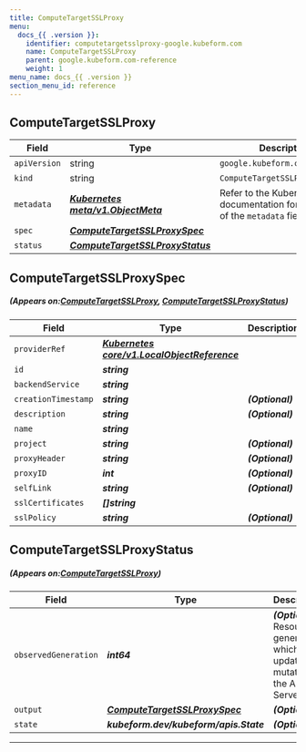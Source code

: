 ```yaml
---
title: ComputeTargetSSLProxy
menu:
  docs_{{ .version }}:
    identifier: computetargetsslproxy-google.kubeform.com
    name: ComputeTargetSSLProxy
    parent: google.kubeform.com-reference
    weight: 1
menu_name: docs_{{ .version }}
section_menu_id: reference
---
```


## ComputeTargetSSLProxy
| Field | Type | Description |
| ------ | ----- | ----------- |
| `apiVersion` | string | `google.kubeform.com/v1alpha1` |
|    `kind` | string | `ComputeTargetSSLProxy` |
| `metadata` | ***[Kubernetes meta/v1.ObjectMeta](https://kubernetes.io/docs/reference/generated/kubernetes-api/v1.13/#objectmeta-v1-meta)***|Refer to the Kubernetes API documentation for the fields of the `metadata` field.|
| `spec` | ***[ComputeTargetSSLProxySpec](#ComputeTargetSSLProxySpec)***||
| `status` | ***[ComputeTargetSSLProxyStatus](#ComputeTargetSSLProxyStatus)***||
## ComputeTargetSSLProxySpec
##### (Appears on:[ComputeTargetSSLProxy](#ComputeTargetSSLProxy), [ComputeTargetSSLProxyStatus](#ComputeTargetSSLProxyStatus))
| Field | Type | Description |
| ------ | ----- | ----------- |
| `providerRef` | ***[Kubernetes core/v1.LocalObjectReference](https://kubernetes.io/docs/reference/generated/kubernetes-api/v1.13/#localobjectreference-v1-core)***||
| `id` | ***string***||
| `backendService` | ***string***||
| `creationTimestamp` | ***string***| ***(Optional)*** |
| `description` | ***string***| ***(Optional)*** |
| `name` | ***string***||
| `project` | ***string***| ***(Optional)*** |
| `proxyHeader` | ***string***| ***(Optional)*** |
| `proxyID` | ***int***| ***(Optional)*** |
| `selfLink` | ***string***| ***(Optional)*** |
| `sslCertificates` | ***[]string***||
| `sslPolicy` | ***string***| ***(Optional)*** |
## ComputeTargetSSLProxyStatus
##### (Appears on:[ComputeTargetSSLProxy](#ComputeTargetSSLProxy))
| Field | Type | Description |
| ------ | ----- | ----------- |
| `observedGeneration` | ***int64***| ***(Optional)*** Resource generation, which is updated on mutation by the API Server.|
| `output` | ***[ComputeTargetSSLProxySpec](#ComputeTargetSSLProxySpec)***| ***(Optional)*** |
| `state` | ***kubeform.dev/kubeform/apis.State***| ***(Optional)*** |
---
